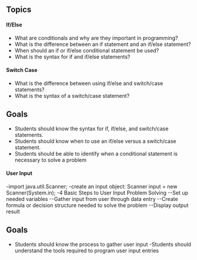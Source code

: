 ## Topics

#### If/Else
- What are conditionals and why are they important in programming?
- What is the difference between an if statement and an if/else statement?
- When should an if or if/else conditional statement be used?
- What is the syntax for if and if/else statements?

#### Switch Case
- What is the difference between using if/else and switch/case statements?
- What is the syntax of a switch/case statement?

## Goals
- Students should know the syntax for if, if/else, and switch/case statements.
- Students should know when to use an if/else versus a switch/case statement.
- Students should be able to identify when a conditional statement is necessary to solve a problem

#### User Input
-import java.util.Scanner;
-create an input object: Scanner input = new Scanner(System.in);
-4 Basic Steps to User Input Problem Solving
--Set up needed variables
--Gather input from user through data entry
--Create formula or decision structure needed to solve the problem
--Display output result 

## Goals
- Students should know the process to gather user input
-Students should understand the tools required to program user input entries


